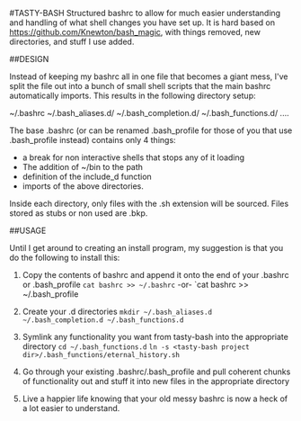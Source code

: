 #TASTY-BASH
Structured bashrc to allow for much easier understanding and handling of what shell changes you have set up. It is hard based on https://github.com/Knewton/bash_magic, with things removed, new directories, and stuff I use added.


##DESIGN


Instead of keeping my bashrc all in one file that becomes a giant mess, I've split the file out into a bunch of small shell scripts that the main bashrc automatically imports.  This results in the following directory setup:

~/.bashrc
~/.bash_aliases.d/
~/.bash_completion.d/
~/.bash_functions.d/
....

The base .bashrc (or can be renamed .bash_profile for those of you that use .bash_profile instead) contains only 4 things:

* a break for non interactive shells that stops any of it loading
* The addition of ~/bin to the path
* definition of the include_d function
* imports of the above directories.

Inside each directory, only files with the .sh extension will be sourced. Files stored as stubs or non used are .bkp.


##USAGE


Until I get around to creating an install program, my suggestion is that you do the following to install this:

1. Copy the contents of bashrc and append it onto the end of your .bashrc or .bash_profile
  `cat bashrc >> ~/.bashrc`
  -or-
  `cat bashrc >> ~/.bash_profile

2. Create your .d directories
  `mkdir ~/.bash_aliases.d ~/.bash_completion.d ~/.bash_functions.d`

3. Symlink any functionality you want from tasty-bash into the appropriate directory
  `cd ~/.bash_functions.d`
  `ln -s <tasty-bash project dir>/.bash_functions/eternal_history.sh`
  <repeat as needed>

4. Go through your existing .bashrc/.bash_profile and pull coherent chunks of functionality out and stuff it into new files in the appropriate directory

5. Live a happier life knowing that your old messy bashrc is now a heck of a lot easier to understand.

